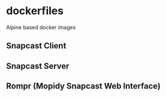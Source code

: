 # dockerfiles
Alpine based docker images

## Snapcast Client

## Snapcast Server

## Rompr (Mopidy Snapcast Web Interface)
